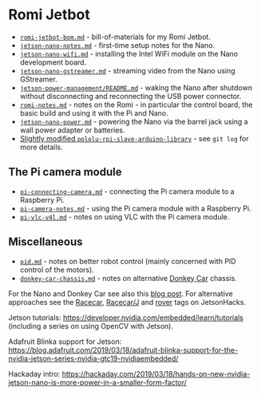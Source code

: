 Romi Jetbot
===========

* [`romi-jetbot-bom.md`](romi-jetbot-bom.md) - bill-of-materials for my Romi Jetbot.
* [`jetson-nano-notes.md`](jetson-nano-notes.md) - first-time setup notes for the Nano.
* [`jetson-nano-wifi.md`](jetson-nano-wifi.md) - installing the Intel WiFi module on the Nano development board.
* [`jetson-nano-gstreamer.md`](jetson-nano-gstreamer.md) - streaming video from the Nano using GStreamer.
* [`jetson-power-management/README.md`](jetson-power-management/README.md) - waking the Nano after shutdown without disconnecting and reconnecting the USB power connector.
* [`romi-notes.md`](romi-notes.md) - notes on the Romi - in particular the control board, the basic build and using it with the Pi and Nano.
* [`jetson-nano-power.md`](jetson-nano-power.md) - powering the Nano via the barrel jack using a wall power adapter or batteries.
* [Slightly modified `pololu-rpi-slave-arduino-library`](https://github.com/george-hawkins/pololu-rpi-slave-arduino-library) - see `git log` for more details.

The Pi camera module
--------------------

* [`pi-connecting-camera.md`](pi-connecting-camera.md) - connecting the Pi camera module to a Raspberry Pi.
* [`pi-camera-notes.md`](pi-camera-notes.md) - using the Pi camera module with a Raspberry Pi.
* [`pi-vlc-v4l.md`](pi-vlc-v4l.md) - notes on using VLC with the Pi camera module.

Miscellaneous
-------------

* [`pid.md`](pid.md) - notes on better robot control (mainly concerned with PID control of the motors).
* [`donkey-car-chassis.md`](donkey-car-chassis.md) - notes on alternative [Donkey Car](https://www.donkeycar.com/) chassis.

For the Nano and Donkey Car see also this [blog post](https://medium.com/@feicheung2016/getting-started-with-jetson-nano-and-autonomous-donkey-car-d4f25bbd1c83). For alternative approaches see the [Racecar](https://www.jetsonhacks.com/category/robotics/jetson-racecar/), [Racecar/J](https://www.jetsonhacks.com/category/robotics/racecarj/) and [rover](https://www.jetsonhacks.com/category/robotics/jetson-rover/) tags on JetsonHacks.

Jetson tutorials: <https://developer.nvidia.com/embedded/learn/tutorials> (including a series on using OpenCV with Jetson).

Adafruit Blinka support for Jetson: <https://blog.adafruit.com/2019/03/18/adafruit-blinka-support-for-the-nvidia-jetson-series-nvidia-gtc19-nvidiaembedded/>

Hackaday intro: <https://hackaday.com/2019/03/18/hands-on-new-nvidia-jetson-nano-is-more-power-in-a-smaller-form-factor/>
